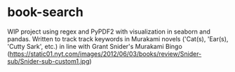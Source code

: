 # book-search

WIP project using regex and PyPDF2 with visualization in seaborn and pandas. Written to track track keywords in Murakami novels ('Cat(s), 'Ear(s), 'Cutty Sark', etc.) in line with Grant Snider's Murakami Bingo (https://static01.nyt.com/images/2012/06/03/books/review/Snider-sub/Snider-sub-custom1.jpg)
